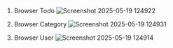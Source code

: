 1. Browser Todo
![Screenshot 2025-05-19 124922](https://github.com/user-attachments/assets/f25d84da-32d0-4e84-ad54-ae0b846956aa)

2. Browser Category
![Screenshot 2025-05-19 124931](https://github.com/user-attachments/assets/a286b519-1074-4595-bd11-c1ac43928193)

3. Browser User
![Screenshot 2025-05-19 124914](https://github.com/user-attachments/assets/44bbcb9d-ec08-45f0-a7e8-3bf4fb6c4f63)
